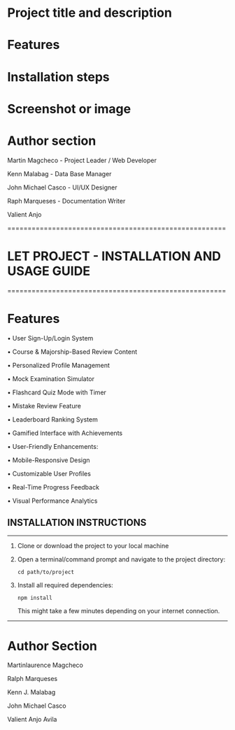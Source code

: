 # Project title and description



# Features

# Installation steps

# Screenshot or image

# Author section

Martin Magcheco - Project Leader / Web Developer

Kenn Malabag - Data Base Manager

John Michael Casco - UI/UX Designer

Raph Marqueses - Documentation Writer

Valient Anjo 

======================================================
# LET PROJECT - INSTALLATION AND USAGE GUIDE
======================================================
# Features
• User Sign-Up/Login System

• Course & Majorship-Based Review Content

• Personalized Profile Management

• Mock Examination Simulator

• Flashcard Quiz Mode with Timer

• Mistake Review Feature

• Leaderboard Ranking System

• Gamified Interface with Achievements

• User-Friendly Enhancements:

• Mobile-Responsive Design

• Customizable User Profiles

• Real-Time Progress Feedback

• Visual Performance Analytics

## INSTALLATION INSTRUCTIONS
------------------------------------------------------
1. Clone or download the project to your local machine

2. Open a terminal/command prompt and navigate to the project directory:
   ```
   cd path/to/project
   ```

3. Install all required dependencies:
   ```
   npm install
   ```
   This might take a few minutes depending on your internet connection.
------------------------------------------------------
# Author Section
Martinlaurence Magcheco 

Ralph Marqueses 

Kenn J. Malabag 

John Michael Casco


Valient Anjo Avila
